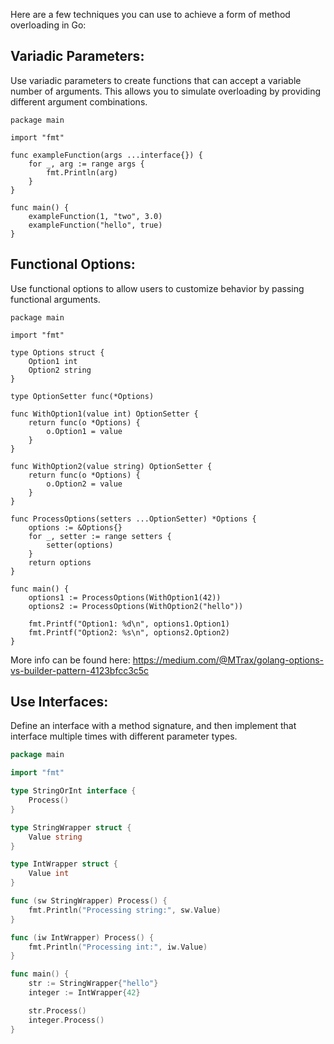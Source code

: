 Here are a few techniques you can use to achieve a form of method overloading in Go:

## Variadic Parameters:
Use variadic parameters to create functions that can accept a variable number of arguments. This allows you to simulate overloading by providing different argument combinations.

```golang
package main

import "fmt"

func exampleFunction(args ...interface{}) {
    for _, arg := range args {
        fmt.Println(arg)
    }
}

func main() {
    exampleFunction(1, "two", 3.0)
    exampleFunction("hello", true)
}
```
## Functional Options:
Use functional options to allow users to customize behavior by passing functional arguments.
```golang
package main

import "fmt"

type Options struct {
    Option1 int
    Option2 string
}

type OptionSetter func(*Options)

func WithOption1(value int) OptionSetter {
    return func(o *Options) {
        o.Option1 = value
    }
}

func WithOption2(value string) OptionSetter {
    return func(o *Options) {
        o.Option2 = value
    }
}

func ProcessOptions(setters ...OptionSetter) *Options {
    options := &Options{}
    for _, setter := range setters {
        setter(options)
    }
    return options
}

func main() {
    options1 := ProcessOptions(WithOption1(42))
    options2 := ProcessOptions(WithOption2("hello"))

    fmt.Printf("Option1: %d\n", options1.Option1)
    fmt.Printf("Option2: %s\n", options2.Option2)
}
```
More info can be found here: https://medium.com/@MTrax/golang-options-vs-builder-pattern-4123bfcc3c5c

## Use Interfaces:
Define an interface with a method signature, and then implement that interface multiple times with different parameter types.

```go
package main

import "fmt"

type StringOrInt interface {
    Process()
}

type StringWrapper struct {
    Value string
}

type IntWrapper struct {
    Value int
}

func (sw StringWrapper) Process() {
    fmt.Println("Processing string:", sw.Value)
}

func (iw IntWrapper) Process() {
    fmt.Println("Processing int:", iw.Value)
}

func main() {
    str := StringWrapper{"hello"}
    integer := IntWrapper{42}

    str.Process()
    integer.Process()
}
```
